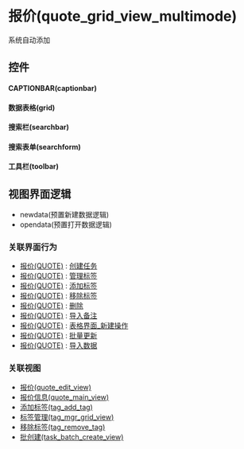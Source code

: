 # 报价(quote_grid_view_multimode)  <!-- {docsify-ignore-all} -->


系统自动添加



## 控件
#### CAPTIONBAR(captionbar)
#### 数据表格(grid)
#### 搜索栏(searchbar)
#### 搜索表单(searchform)
#### 工具栏(toolbar)

## 视图界面逻辑
  * newdata(预置新建数据逻辑)
  * opendata(预置打开数据逻辑)


### 关联界面行为
  * [报价(QUOTE)](module/crm/quote) : [创建任务](module/crm/quote#界面行为)
  * [报价(QUOTE)](module/crm/quote) : [管理标签](module/crm/quote#界面行为)
  * [报价(QUOTE)](module/crm/quote) : [添加标签](module/crm/quote#界面行为)
  * [报价(QUOTE)](module/crm/quote) : [移除标签](module/crm/quote#界面行为)
  * [报价(QUOTE)](module/crm/quote) : [删除](module/crm/quote#界面行为)
  * [报价(QUOTE)](module/crm/quote) : [导入备注](module/crm/quote#界面行为)
  * [报价(QUOTE)](module/crm/quote) : [表格界面_新建操作](module/crm/quote#界面行为)
  * [报价(QUOTE)](module/crm/quote) : [批量更新](module/crm/quote#界面行为)
  * [报价(QUOTE)](module/crm/quote) : [导入数据](module/crm/quote#界面行为)

### 关联视图
  * [报价(quote_edit_view)](app/view/quote_edit_view)
  * [报价信息(quote_main_view)](app/view/quote_main_view)
  * [添加标签(tag_add_tag)](app/view/tag_add_tag)
  * [标签管理(tag_mgr_grid_view)](app/view/tag_mgr_grid_view)
  * [移除标签(tag_remove_tag)](app/view/tag_remove_tag)
  * [批创建(task_batch_create_view)](app/view/task_batch_create_view)

<script>
 const { createApp } = Vue
  createApp({
    data() {
      return {

      }
    }
  }).use(ElementPlus).mount('#app')
</script>
